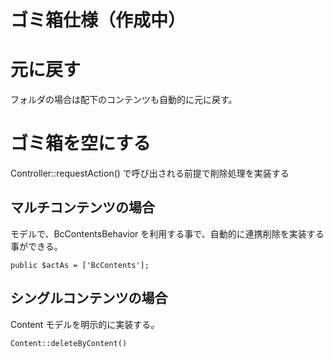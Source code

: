 # ゴミ箱仕様（作成中）

# 元に戻す
フォルダの場合は配下のコンテンツも自動的に元に戻す。

# ゴミ箱を空にする

Controller::requestAction() で呼び出される前提で削除処理を実装する

## マルチコンテンツの場合

モデルで、BcContentsBehavior を利用する事で、自動的に連携削除を実装する事ができる。

	public $actAs = ['BcContents'];
	
## シングルコンテンツの場合

Content モデルを明示的に実装する。

	Content::deleteByContent()